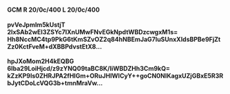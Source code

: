 #### GCM R 20/0c/400 L 20/0c/400
**pvVeJpmIm5kUstjT**<br/>**2IxSAb2wEI3ZSYc7IXnUMwFNvEGkNpdtWBDzcwgxM1s=**<br/>**Hh8NccMC4tp9PkG6tKmSZvOZ2q84hNBEmJaG7IuSUnxXIdsBPBe9FjZtZz0KctFveM+dXBBPdvstEtX8...**<br/><br/>
**hpJXoMom2H4kEQBG**<br/>**6Iba29LoiHjcd/z9zYNQ09taBC8K/liWBDZHh3Cm9kQ=**<br/>**kZzKP9ls0ZHRJPA2fHIGm+ORuJHIWlCyY++goCN0NIKagxUZjGBxE5R3RbJytCDoLcVQG3b+tmnMraVw...**